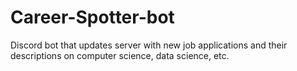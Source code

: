 # Career-Spotter-bot

Discord bot that updates server with new job applications and their descriptions on computer science, data science, etc.
